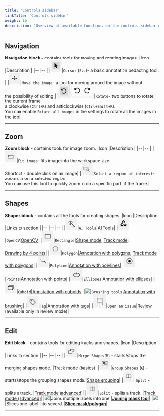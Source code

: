 ```yaml
---
title: 'Controls sidebar'
linkTitle: 'Controls sidebar'
weight: 10
description: 'Overview of available functions on the controls sidebar of the annotation tool.'
---
```


## Navigation

**Navigation block** - contains tools for moving and rotating images.
|Icon |Description |
|-- |-- |
|![](/images/image148.jpg)|`Cursor` (`Esc`)- a basic annotation pedacting tool. |
|![](/images/image149.jpg)|`Move the image`- a tool for moving around the image without<br/> the possibility of editing.|
|![](/images/image102.jpg)|`Rotate`- two buttons to rotate the current frame<br/> a clockwise (`Ctrl+R`) and anticlockwise (`Ctrl+Shift+R`).<br/> You can enable `Rotate all images` in the settings to rotate all the images in the job|

---

## Zoom

**Zoom block** - contains tools for image zoom.
|Icon |Description |
|-- |-- |
|![](/images/image151.jpg)|`Fit image`- fits image into the workspace size.<br/> Shortcut - double click on an image|
|![](/images/image166.jpg)|`Select a region of interest`- zooms in on a selected region.<br/> You can use this tool to quickly zoom in on a specific part of the frame.|

---

## Shapes

**Shapes block** - contains all the tools for creating shapes.
|Icon |Description |Links to section |
|-- |-- |-- |
|![](/images/image189.jpg)|`AI Tools`|[AI Tools](/docs/manual/advanced/ai-tools/)|
|![](/images/image201.jpg)|`OpenCV`|[OpenCV](/docs/manual/advanced/opencv-tools/)|
|![](/images/image167.jpg)|`Rectangle`|[Shape mode](/docs/manual/basics/shape-mode-basics/); [Track mode](/docs/manual/basics/track-mode-basics/);<br/> [Drawing by 4 points](/docs/manual/advanced/annotation-with-rectangles/)|
|![](/images/image168.jpg)|`Polygon`|[Annotation with polygons](/docs/manual/advanced/annotation-with-polygons/); [Track mode with polygons](/docs/manual/advanced/annotation-with-polygons/track-mode-with-polygons/)|
|![](/images/image169.jpg)|`Polyline`|[Annotation with polylines](/docs/manual/advanced/annotation-with-polylines/)|
|![](/images/image170.jpg)|`Points`|[Annotation with points](/docs/manual/advanced/annotation-with-points/)|
|![](/images/image241.jpg)|`Ellipses`|[Annotation with ellipses](/docs/manual/advanced/annotation-with-ellipses/)|
|![](/images/image176.jpg)|`Cuboid`|[Annotation with cuboids](/docs/manual/advanced/annotation-with-cuboids/)|
|![](/images/brushing_tools_icon.png)|`Brushing tools`|[Annotation with brushing](/docs/manual/advanced/annotation-with-brushing-tools/)|
|![](/images/image171.jpg)|`Tag`|[Annotation with tags](/docs/manual/advanced/annotation-with-tags/)|
|![](/images/image195.jpg)|`Open an issue`|[Review](/docs/manual/advanced/review/) (available only in review mode)|

---

## Edit

**Edit block** - contains tools for editing tracks and shapes.
|Icon |Description |Links to section |
|-- |-- |-- |
|![](/images/image172.jpg)|`Merge Shapes`(`M`) - starts/stops the merging shapes mode. |[Track mode (basics)](/docs/manual/basics/track-mode-basics/)|
|![](/images/image173.jpg)|`Group Shapes` (`G`) - starts/stops the grouping shapes mode.|[Shape grouping](/docs/manual/advanced/shape-grouping/)|
|![](/images/image174.jpg)|`Split` - splits a track. |[Track mode (advanced)](/docs/manual/advanced/track-mode-advanced/)|
|![](/images/image174.jpg)|`Split` - splits a track. |[Track mode (advanced)](/docs/manual/advanced/track-mode-advanced/)|
|![](/images/join-masks-icon.jpg)|Joins multiple labels into one |[**Joining mask tool**](/docs/manual/advanced/slice-and-join/#joining-cvat-labels)|
|![](/images/slicing-tool-icon.jpg)|Slices one label into several.|[**Slice mask/polygon**](/docs/manual/advanced/slice-and-join/#slicing-cvat-labels)|

---
